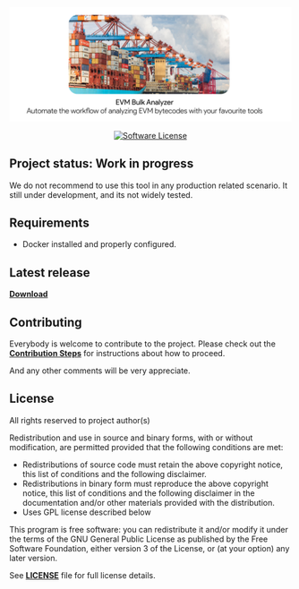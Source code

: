 <p align="center">
  <img alt="BulkAnalyzer Logo" src="./readme/cover.png" width="auto"></img>
</p>

<p align="center">
    <a href="../../releases">
    <a href="LICENSE"><img alt="Software License" src="http://img.shields.io/:license-GPLv3-brightgreen.svg?style=flat-square"></a>
</p>

## Project status: Work in progress
We do not recommend to use this tool in any production related scenario. It still under development, and its not widely tested.

## Requirements

* Docker installed and properly configured.

## Latest release

[**Download**](../../releases)

## Contributing

Everybody is welcome to contribute to the project. Please check out the [**Contribution Steps**](CONTRIBUTING.md) for instructions about how to proceed.
  
And any other comments will be very appreciate.

## License

All rights reserved to project author(s)

Redistribution and use in source and binary forms, with or without modification, are permitted provided that the following conditions are met:

 * Redistributions of source code must retain the above copyright notice, this list of conditions and the following disclaimer.
 * Redistributions in binary form must reproduce the above copyright notice, this list of conditions and the following disclaimer in the documentation and/or other materials provided with the distribution.
 * Uses GPL license described below

This program is free software: you can redistribute it and/or modify it under the terms of the GNU General Public License as published by the Free Software Foundation, either version 3 of the License, or (at your option) any later version.

See [**LICENSE**](LICENSE) file for full license details.
